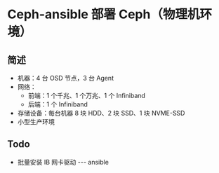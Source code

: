 # Ceph-ansible 部署 Ceph（物理机环境）

## 简述

* 机器：4 台 OSD 节点，3 台 Agent
* 网络：
  * 前端：1 个千兆、1 个万兆、1 个 Infiniband
  * 后端：1 个 Infiniband
* 存储设备：每台机器 8 块 HDD、2 块 SSD、1 块 NVME-SSD
* 小型生产环境

## Todo

* 批量安装 IB 网卡驱动 --- ansible
